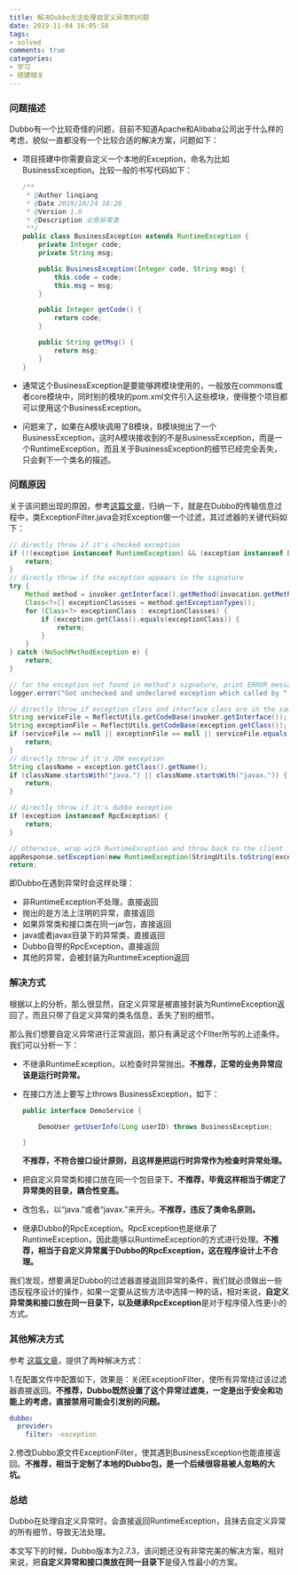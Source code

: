 ```yaml
---
title: 解决Dubbo无法处理自定义异常的问题
date: 2019-11-04 16:05:58
tags: 
- solved
comments: true
categories: 
- 学习
- 搭建相关
---
```


### 问题描述

Dubbo有一个比较奇怪的问题，目前不知道Apache和Alibaba公司出于什么样的考虑，貌似一直都没有一个比较合适的解决方案，问题如下：

- 项目搭建中你需要自定义一个本地的Exception，命名为比如BusinessException。比较一般的书写代码如下：

  ```java
  /**
   * @Author linqiang
   * @Date 2019/10/24 16:20
   * @Version 1.0
   * @Description 业务异常类
   **/
  public class BusinessException extends RuntimeException {
      private Integer code;
      private String msg;
  
      public BusinessException(Integer code, String msg) {
          this.code = code;
          this.msg = msg;
      }
  
      public Integer getCode() {
          return code;
      }
  
      public String getMsg() {
          return msg;
      }
  }
  ```

- 通常这个BusinessException是要能够跨模块使用的，一般放在commons或者core模块中，同时别的模块的pom.xml文件引入这些模块，使得整个项目都可以使用这个BusinessException。

- 问题来了，如果在A模块调用了B模块，B模块抛出了一个BusinessException，这时A模块接收到的不是BusinessException，而是一个RuntimeException，而且关于BusinessException的细节已经完全丢失，只会剩下一个类名的描述。

### 问题原因

关于该问题出现的原因，参考[这篇文章](https://blog.csdn.net/qq_25673113/article/details/78574514)，归纳一下，就是在Dubbo的传输信息过程中，类ExceptionFilter.java会对Exception做一个过滤，其过滤器的关键代码如下：

```java
// directly throw if it's checked exception
if (!(exception instanceof RuntimeException) && (exception instanceof Exception)) {
    return;
}
// directly throw if the exception appears in the signature
try {
    Method method = invoker.getInterface().getMethod(invocation.getMethodName(), invocation.getParameterTypes());
    Class<?>[] exceptionClassses = method.getExceptionTypes();
    for (Class<?> exceptionClass : exceptionClassses) {
        if (exception.getClass().equals(exceptionClass)) {
            return;
        }
    }
} catch (NoSuchMethodException e) {
    return;
}

// for the exception not found in method's signature, print ERROR message in server's log.
logger.error("Got unchecked and undeclared exception which called by " + RpcContext.getContext().getRemoteHost() + ". service: " + invoker.getInterface().getName() + ", method: " + invocation.getMethodName() + ", exception: " + exception.getClass().getName() + ": " + exception.getMessage(), exception);

// directly throw if exception class and interface class are in the same jar file.
String serviceFile = ReflectUtils.getCodeBase(invoker.getInterface());
String exceptionFile = ReflectUtils.getCodeBase(exception.getClass());
if (serviceFile == null || exceptionFile == null || serviceFile.equals(exceptionFile)) {
    return;
}
// directly throw if it's JDK exception
String className = exception.getClass().getName();
if (className.startsWith("java.") || className.startsWith("javax.")) {
    return;
}

// directly throw if it's dubbo exception
if (exception instanceof RpcException) {
    return;
}

// otherwise, wrap with RuntimeException and throw back to the client
appResponse.setException(new RuntimeException(StringUtils.toString(exception)));
return;
```

即Dubbo在遇到异常时会这样处理：

- 非RuntimeException不处理，直接返回
- 抛出的是方法上注明的异常，直接返回
- 如果异常类和接口类在同一jar包，直接返回
- java或者javax目录下的异常类，直接返回
- Dubbo自带的RpcException，直接返回
- 其他的异常，会被封装为RuntimeException返回

### 解决方式

根据以上的分析，那么很显然，自定义异常是被直接封装为RuntimeException返回了，而且只带了自定义异常的类名信息，丢失了别的细节。

那么我们想要自定义异常进行正常返回，那只有满足这个FIlter所写的上述条件。我们可以分析一下：

- 不继承RuntimeException，以检查时异常抛出。**不推荐，正常的业务异常应该是运行时异常。**

- 在接口方法上要写上throws BusinessException，如下：

  ```java
  public interface DemoService {
  
      DemoUser getUserInfo(Long userID) throws BusinessException;
  
  }
  ```

  **不推荐，不符合接口设计原则，且这样是把运行时异常作为检查时异常处理。**

- 把自定义异常类和接口放在同一个包目录下。**不推荐，毕竟这样相当于绑定了异常类的目录，耦合性变高。**

- 改包名，以“java.”或者“javax.”来开头。**不推荐，违反了类命名原则。**

- 继承Dubbo的RpcException。RpcException也是继承了RuntimeException，因此能够以RuntimeException的方式进行处理。**不推荐，相当于自定义异常属于Dubbo的RpcException，这在程序设计上不合理。**

我们发现，想要满足Dubbo的过滤器直接返回异常的条件，我们就必须做出一些违反程序设计的操作，如果一定要从这些方法中选择一种的话，相对来说，**自定义异常类和接口放在同一目录下，以及继承RpcException**是对于程序侵入性更小的方式。

### 其他解决方式

参考 [这篇文章](https://blog.csdn.net/yangzaizi/article/details/80638306)，提供了两种解决方式：

1.在配置文件中配置如下，效果是：关闭ExceptionFIlter，使所有异常绕过该过滤器直接返回。**不推荐，Dubbo既然设置了这个异常过滤类，一定是出于安全和功能上的考虑，直接禁用可能会引发别的问题。**

```yml
dubbo:
  provider:
    filter: -exception
```

2.修改Dubbo源文件ExceptionFilter，使其遇到BusinessException也能直接返回。**不推荐，相当于定制了本地的Dubbo包，是一个后续很容易被人忽略的大坑。**

### 总结

Dubbo在处理自定义异常时，会直接返回RuntimeException，且抹去自定义异常的所有细节，导致无法处理。

本文写下的时候，Dubbo版本为2.7.3，该问题还没有非常完美的解决方案，相对来说，把**自定义异常和接口类放在同一目录下**是侵入性最小的方案。